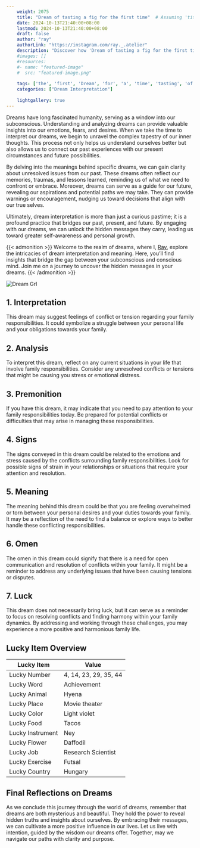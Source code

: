 ```yaml
---
    weight: 2075
    title: "Dream of tasting a fig for the first time"  # Assuming 'title' column exists
    date: 2024-10-13T21:40:00+08:00
    lastmod: 2024-10-13T21:40:00+08:00
    draft: false
    author: "ray"
    authorLink: "https://instagram.com/ray._.atelier"
    description: "Discover how 'Dream of tasting a fig for the first time' can interpret your future and uncover its significant meanings in your life."
    #images: []
    #resources:
    #- name: "featured-image"
    #  src: "featured-image.png"
    
    tags: ['the', 'first', 'Dream', 'for', 'a', 'time', 'tasting', 'of', 'fig']
    categories: ["Dream Interpretation"]
    
    lightgallery: true
---
```

    
Dreams have long fascinated humanity, serving as a window into our subconscious. Understanding and analyzing dreams can provide valuable insights into our emotions, fears, and desires. When we take the time to interpret our dreams, we begin to unravel the complex tapestry of our inner thoughts. This process not only helps us understand ourselves better but also allows us to connect our past experiences with our present circumstances and future possibilities.

By delving into the meanings behind specific dreams, we can gain clarity about unresolved issues from our past. These dreams often reflect our memories, traumas, and lessons learned, reminding us of what we need to confront or embrace. Moreover, dreams can serve as a guide for our future, revealing our aspirations and potential paths we may take. They can provide warnings or encouragement, nudging us toward decisions that align with our true selves.

Ultimately, dream interpretation is more than just a curious pastime; it is a profound practice that bridges our past, present, and future. By engaging with our dreams, we can unlock the hidden messages they carry, leading us toward greater self-awareness and personal growth.

{{< admonition >}}
Welcome to the realm of dreams, where I, [Ray](https://instagram.com/ray._.atelier), explore the intricacies of dream interpretation and meaning. Here, you’ll find insights that bridge the gap between your subconscious and conscious mind. Join me on a journey to uncover the hidden messages in your dreams.
{{< /admonition >}}

![Dream Grl](https://cdn.pixabay.com/photo/2017/11/02/03/35/gothic-2910057_1280.jpg "Dream Grl")

## 1. Interpretation
 This dream may suggest feelings of conflict or tension regarding your family responsibilities. It could symbolize a struggle between your personal life and your obligations towards your family.

## 2. Analysis
 To interpret this dream, reflect on any current situations in your life that involve family responsibilities. Consider any unresolved conflicts or tensions that might be causing you stress or emotional distress.

## 3. Premonition
 If you have this dream, it may indicate that you need to pay attention to your family responsibilities today. Be prepared for potential conflicts or difficulties that may arise in managing these responsibilities.

## 4. Signs
 The signs conveyed in this dream could be related to the emotions and stress caused by the conflicts surrounding family responsibilities. Look for possible signs of strain in your relationships or situations that require your attention and resolution.

## 5. Meaning
 The meaning behind this dream could be that you are feeling overwhelmed or torn between your personal desires and your duties towards your family. It may be a reflection of the need to find a balance or explore ways to better handle these conflicting responsibilities.

## 6. Omen
 The omen in this dream could signify that there is a need for open communication and resolution of conflicts within your family. It might be a reminder to address any underlying issues that have been causing tensions or disputes.

## 7. Luck
 This dream does not necessarily bring luck, but it can serve as a reminder to focus on resolving conflicts and finding harmony within your family dynamics. By addressing and working through these challenges, you may experience a more positive and harmonious family life.

## Lucky Item Overview
| Lucky Item          | Value              |
|---------------|--------------------|
| Lucky Number        | 4, 14, 23, 29, 35, 44  |
| Lucky Word          | Achievement |
| Lucky Animal        | Hyena |
| Lucky Place         | Movie theater     |
| Lucky Color         | Light violet     |
| Lucky Food          | Tacos      |
| Lucky Instrument    | Ney |
| Lucky Flower        | Daffodil    |
| Lucky Job           | Research Scientist       |
| Lucky Exercise      | Futsal  |
| Lucky Country       | Hungary    |


##  Final Reflections on Dreams

As we conclude this journey through the world of dreams, remember that dreams are both mysterious and beautiful. They hold the power to reveal hidden truths and insights about ourselves. By embracing their messages, we can cultivate a more positive influence in our lives. Let us live with intention, guided by the wisdom our dreams offer. Together, may we navigate our paths with clarity and purpose.

